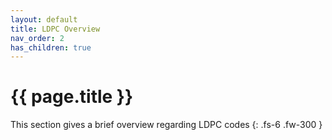 ```yaml
---
layout: default
title: LDPC Overview
nav_order: 2
has_children: true
---
```

# {{ page.title }}

This section gives a brief overview regarding LDPC codes
{: .fs-6 .fw-300 }
